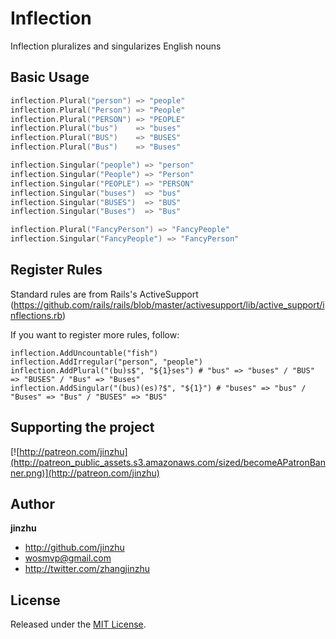 Inflection
=========

Inflection pluralizes and singularizes English nouns

## Basic Usage

```go
inflection.Plural("person") => "people"
inflection.Plural("Person") => "People"
inflection.Plural("PERSON") => "PEOPLE"
inflection.Plural("bus")    => "buses"
inflection.Plural("BUS")    => "BUSES"
inflection.Plural("Bus")    => "Buses"

inflection.Singular("people") => "person"
inflection.Singular("People") => "Person"
inflection.Singular("PEOPLE") => "PERSON"
inflection.Singular("buses")  => "bus"
inflection.Singular("BUSES")  => "BUS"
inflection.Singular("Buses")  => "Bus"

inflection.Plural("FancyPerson") => "FancyPeople"
inflection.Singular("FancyPeople") => "FancyPerson"
```

## Register Rules

Standard rules are from Rails's ActiveSupport (https://github.com/rails/rails/blob/master/activesupport/lib/active_support/inflections.rb)

If you want to register more rules, follow:

```
inflection.AddUncountable("fish")
inflection.AddIrregular("person", "people")
inflection.AddPlural("(bu)s$", "${1}ses") # "bus" => "buses" / "BUS" => "BUSES" / "Bus" => "Buses"
inflection.AddSingular("(bus)(es)?$", "${1}") # "buses" => "bus" / "Buses" => "Bus" / "BUSES" => "BUS"
```

## Supporting the project

[![http://patreon.com/jinzhu](http://patreon_public_assets.s3.amazonaws.com/sized/becomeAPatronBanner.png)](http://patreon.com/jinzhu)


## Author

**jinzhu**

* <http://github.com/jinzhu>
* <wosmvp@gmail.com>
* <http://twitter.com/zhangjinzhu>

## License

Released under the [MIT License](http://www.opensource.org/licenses/MIT).
